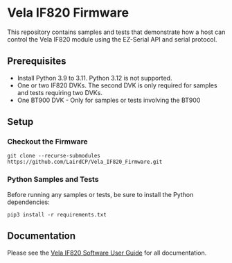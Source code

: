 # Vela IF820 Firmware

This repository contains samples and tests that demonstrate how a host can control the Vela IF820 module using the EZ-Serial API and serial protocol.

## Prerequisites

- Install Python 3.9 to 3.11. Python 3.12 is not supported.
- One or two IF820 DVKs. The second DVK is only required for samples and tests requiring two DVKs.
- One BT900 DVK - Only for samples or tests involving the BT900

## Setup

### Checkout the Firmware

```
git clone --recurse-submodules https://github.com/LairdCP/Vela_IF820_Firmware.git
```

### Python Samples and Tests

Before running any samples or tests, be sure to install the Python dependencies:

```
pip3 install -r requirements.txt
```

## Documentation

Please see the [Vela IF820 Software User Guide](https://lairdcp.github.io/guides/vela_if820_user_guide/1.0/introduction.html) for all documentation.
